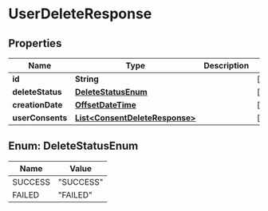 
# UserDeleteResponse

## Properties
Name | Type | Description | Notes
------------ | ------------- | ------------- | -------------
**id** | **String** |  |  [optional]
**deleteStatus** | [**DeleteStatusEnum**](#DeleteStatusEnum) |  |  [optional]
**creationDate** | [**OffsetDateTime**](OffsetDateTime.md) |  |  [optional]
**userConsents** | [**List&lt;ConsentDeleteResponse&gt;**](ConsentDeleteResponse.md) |  |  [optional]


<a name="DeleteStatusEnum"></a>
## Enum: DeleteStatusEnum
Name | Value
---- | -----
SUCCESS | &quot;SUCCESS&quot;
FAILED | &quot;FAILED&quot;



